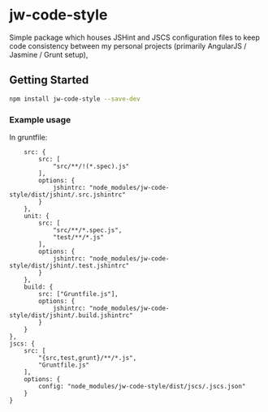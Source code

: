 # jw-code-style

Simple package which houses JSHint and JSCS configuration files to keep code consistency between my personal projects (primarily AngularJS /  Jasmine / Grunt setup),

## Getting Started

```bash
npm install jw-code-style --save-dev
```

### Example usage

In gruntfile:

```jshint: {
    src: {
        src: [
            "src/**/!(*.spec).js"
        ],
        options: {
            jshintrc: "node_modules/jw-code-style/dist/jshint/.src.jshintrc"
        }
    },
    unit: {
        src: [
            "src/**/*.spec.js",
            "test/**/*.js"
        ],
        options: {
            jshintrc: "node_modules/jw-code-style/dist/jshint/.test.jshintrc"
        }
    },
    build: {
        src: ["Gruntfile.js"],
        options: {
            jshintrc: "node_modules/jw-code-style/dist/jshint/.build.jshintrc"
        }
    }
},
jscs: {
    src: [
        "{src,test,grunt}/**/*.js",
        "Gruntfile.js"
    ],
    options: {
        config: "node_modules/jw-code-style/dist/jscs/.jscs.json"
    }
}
```


